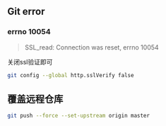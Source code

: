 ## Git error

### errno 10054 

> SSL_read: Connection was reset, errno 10054 

关闭ssl验证即可

```sh
git config --global http.sslVerify false
```

## 覆盖远程仓库

```sh
git push --force --set-upstream origin master
```

